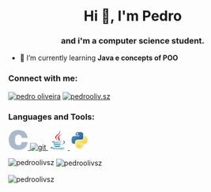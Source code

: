 <h1 align="center">Hi 👋, I'm Pedro</h1>
<h3 align="center">and i'm a computer science student.</h3>

- 🌱 I’m currently learning **Java e concepts of POO**

<h3 align="left">Connect with me:</h3>
<p align="left">
<a href="www.linkedin.com/in/pedrooliv-sz" target="blank"><img align="center" src="https://raw.githubusercontent.com/rahuldkjain/github-profile-readme-generator/master/src/images/icons/Social/linked-in-alt.svg" alt="pedro oliveira" height="30" width="40" /></a>
<a href="https://instagram.com/pedrooliv.sz" target="blank"><img align="center" src="https://raw.githubusercontent.com/rahuldkjain/github-profile-readme-generator/master/src/images/icons/Social/instagram.svg" alt="pedrooliv.sz" height="30" width="40" /></a>
</p>

<h3 align="left">Languages and Tools:</h3>
<p align="left"> <a href="https://www.cprogramming.com/" target="_blank" rel="noreferrer"> <img src="https://raw.githubusercontent.com/devicons/devicon/master/icons/c/c-original.svg" alt="c" width="40" height="40"/> </a> <a href="https://git-scm.com/" target="_blank" rel="noreferrer"> <img src="https://www.vectorlogo.zone/logos/git-scm/git-scm-icon.svg" alt="git" width="40" height="40"/> </a> <a href="https://www.java.com" target="_blank" rel="noreferrer"> <img src="https://raw.githubusercontent.com/devicons/devicon/master/icons/java/java-original.svg" alt="java" width="40" height="40"/> </a> <a href="https://www.python.org" target="_blank" rel="noreferrer"> <img src="https://raw.githubusercontent.com/devicons/devicon/master/icons/python/python-original.svg" alt="python" width="40" height="40"/> </a> </p>

<p><img align="left" src="https://github-readme-stats.vercel.app/api/top-langs?username=pedroolivsz&show_icons=true&locale=en&layout=compact" alt="pedroolivsz" /></p>

<p>&nbsp;<img align="center" src="https://github-readme-stats.vercel.app/api?username=pedroolivsz&show_icons=true&locale=en" alt="pedroolivsz" /></p>

<p><img align="center" src="https://github-readme-streak-stats.herokuapp.com/?user=pedroolivsz&" alt="pedroolivsz" /></p>
